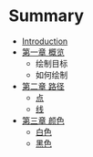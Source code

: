 # Summary

* [Introduction](README.md)
* [第一章 概览](chapter1.md)
  * 绘制目标
  * 如何绘制
* [第二章 路径](di-er-zhang-lu-jing.md)
  * [点](di-er-zhang-lu-jing/dian.md)
  * [线](di-er-zhang-lu-jing/xian.md)
* [第三章 颜色](di-san-zhang-yan-se.md)
  * [白色](di-san-zhang-yan-se/bai-se.md)
  * [黑色](di-san-zhang-yan-se/hei-se.md)

